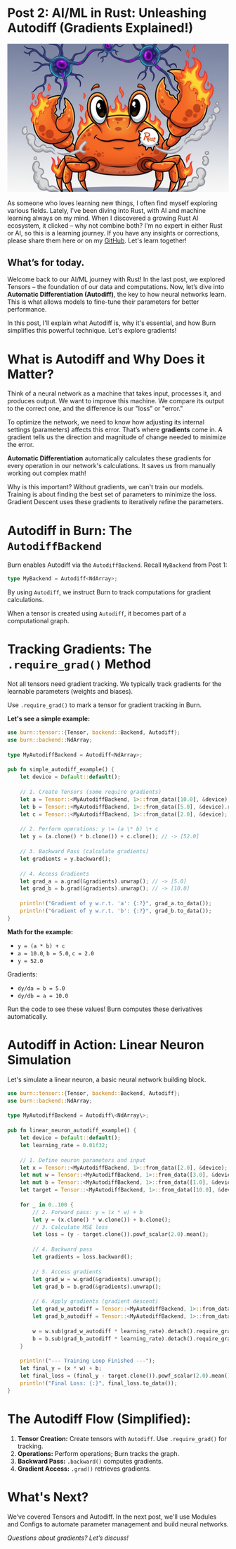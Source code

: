 # Post 2: AI/ML in Rust: Unleashing Autodiff (Gradients Explained\!)

![project image](./rust-burn-wide.jpg?raw=true)

As someone who loves learning new things, I often find myself exploring various fields. Lately, I've been diving into Rust, with AI and machine learning always on my mind. When I discovered a growing Rust AI ecosystem, it clicked – why not combine both? I'm no expert in either Rust or AI, so this is a learning journey. If you have any insights or corrections, please share them here or on my [GitHub](https://github.com/spaghetty/rust_ai_ml_adventure). Let's learn together\!

## What’s for today.

Welcome back to our AI/ML journey with Rust\! In the last post, we explored Tensors – the foundation of our data and computations. Now, let’s dive into **Automatic Differentiation (Autodiff)**, the key to how neural networks learn. This is what allows models to fine-tune their parameters for better performance.

In this post, I'll explain what Autodiff is, why it's essential, and how Burn simplifies this powerful technique. Let's explore gradients\!

# What is Autodiff and Why Does it Matter?

Think of a neural network as a machine that takes input, processes it, and produces output. We want to improve this machine. We compare its output to the correct one, and the difference is our "loss" or "error."

To optimize the network, we need to know how adjusting its internal settings (parameters) affects this error. That’s where **gradients** come in. A gradient tells us the direction and magnitude of change needed to minimize the error.

**Automatic Differentiation** automatically calculates these gradients for every operation in our network's calculations. It saves us from manually working out complex math\!

Why is this important? Without gradients, we can't train our models. Training is about finding the best set of parameters to minimize the loss. Gradient Descent uses these gradients to iteratively refine the parameters.

# Autodiff in Burn: The `AutodiffBackend`

Burn enables Autodiff via the `AutodiffBackend`. Recall `MyBackend` from Post 1:

```rust
type MyBackend = Autodiff<NdArray>;
```

By using `Autodiff`, we instruct Burn to track computations for gradient calculations.

When a tensor is created using `Autodiff`, it becomes part of a computational graph.

# Tracking Gradients: The `.require_grad()` Method

Not all tensors need gradient tracking. We typically track gradients for the learnable parameters (weights and biases).

Use `.require_grad()` to mark a tensor for gradient tracking in Burn.

**Let's see a simple example:**
```rust
use burn::tensor::{Tensor, backend::Backend, Autodiff};
use burn::backend::NdArray;

type MyAutodiffBackend = Autodiff<NdArray>;

pub fn simple_autodiff_example() {
    let device = Default::default();

    // 1. Create Tensors (some require gradients)
    let a = Tensor::<MyAutodiffBackend, 1>::from_data([10.0], &device).require_grad();
    let b = Tensor::<MyAutodiffBackend, 1>::from_data([5.0], &device).require_grad();
    let c = Tensor::<MyAutodiffBackend, 1>::from_data([2.0], &device);

    // 2. Perform operations: y \= (a \* b) \+ c
    let y = (a.clone() * b.clone()) + c.clone(); // -> [52.0]

    // 3. Backward Pass (calculate gradients)
    let gradients = y.backward();

    // 4. Access Gradients
    let grad_a = a.grad(&gradients).unwrap(); // -> [5.0]
    let grad_b = b.grad(&gradients).unwrap(); // -> [10.0]

    println!("Gradient of y w.r.t. 'a': {:?}", grad_a.to_data());
    println!("Gradient of y w.r.t. 'b': {:?}", grad_b.to_data());
}
```
**Math for the example:**

* `y = (a * b) + c`
* `a = 10.0`, `b = 5.0`, `c = 2.0`
* `y = 52.0`

Gradients:

* `dy/da = b = 5.0`
* `dy/db = a = 10.0`

Run the code to see these values\! Burn computes these derivatives automatically.

# Autodiff in Action: Linear Neuron Simulation

Let's simulate a linear neuron, a basic neural network building block.
```rust
use burn::tensor::{Tensor, backend::Backend, Autodiff};
use burn::backend::NdArray;

type MyAutodiffBackend = Autodiff\<NdArray\>;

pub fn linear_neuron_autodiff_example() {
    let device = Default::default();
    let learning_rate = 0.01f32;

    // 1. Define neuron parameters and input
    let x = Tensor::<MyAutodiffBackend, 1>::from_data([2.0], &device);
    let mut w = Tensor::<MyAutodiffBackend, 1>::from_data([3.0], &device).require_grad();
    let mut b = Tensor::<MyAutodiffBackend, 1>::from_data([1.0], &device).require_grad();
    let target = Tensor::<MyAutodiffBackend, 1>::from_data([10.0], &device);

    for _ in 0..100 {
        // 2. Forward pass: y = (x * w) + b
        let y = (x.clone() * w.clone()) + b.clone();
        // 3. Calculate MSE loss
        let loss = (y - target.clone()).powf_scalar(2.0).mean();

        // 4. Backward pass
        let gradients = loss.backward();

        // 5. Access gradients
        let grad_w = w.grad(&gradients).unwrap();
        let grad_b = b.grad(&gradients).unwrap();

        // 6. Apply gradients (gradient descent)
        let grad_w_autodiff = Tensor::<MyAutodiffBackend, 1>::from_data(grad_w.into_data(), &device);
        let grad_b_autodiff = Tensor::<MyAutodiffBackend, 1>::from_data(grad_b.into_data(), &device);

        w = w.sub(grad_w_autodiff * learning_rate).detach().require_grad();
        b = b.sub(grad_b_autodiff * learning_rate).detach().require_grad();
    }

    println!("--- Training Loop Finished ---");
    let final_y = (x * w) + b;
    let final_loss = (final_y - target.clone()).powf_scalar(2.0).mean();
    println!("Final Loss: {:}", final_loss.to_data());
}
```

# The Autodiff Flow (Simplified):

1. **Tensor Creation:** Create tensors with `Autodiff`. Use `.require_grad()` for tracking.
2. **Operations:** Perform operations; Burn tracks the graph.
3. **Backward Pass:** `.backward()` computes gradients.
4. **Gradient Access:** `.grad()` retrieves gradients.

# What's Next?

We’ve covered Tensors and Autodiff. In the next post, we'll use Modules and Configs to automate parameter management and build neural networks.

*Questions about gradients? Let’s discuss\!*
